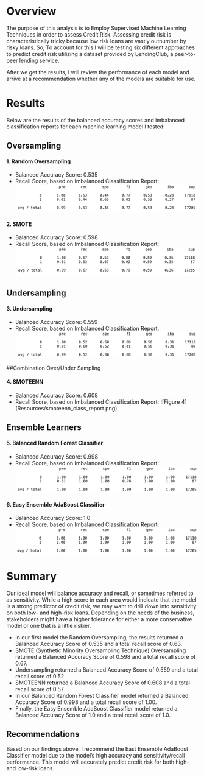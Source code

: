 # Overview
The purpose of this analysis is to Employ Supervised Machine Learning Techniques in order to assess Credit Risk. Assessing credit risk is characteristically tricky because low risk loans are vastly outnumber by risky loans. So, To account for this I will be testing six different approaches to predict credit risk utilizing a dataset provided by LendingClub, a peer-to-peer lending service.

After we get the results, I will review the performance of each model and arrive at a recommendation whether any of the models are suitable for use.

# Results
Below are the results of the balanced accuracy scores and imbalanced classification reports for each machine learning model I tested:

## Oversampling

#### 1. Random Oversampling
-	Balanced Accuracy Score: 0.535
-	Recall Score, based on Imbalanced Classification Report:
![Figure 1](Resources/random_class_report.png)

#### 2. SMOTE
-	Balanced Accuracy Score: 0.598
-	Recall Score, based on Imbalanced Classification Report:
![Figure 2](Resources/smote_class_report.png)

## Undersampling

#### 3. Undersampling
-	Balanced Accuracy Score: 0.559
-	Recall Score, based on Imbalanced Classification Report:
![Figure 3](Resources/under_class_report.png)

##Combination Over/Under Sampling

#### 4. SMOTEENN
-	Balanced Accuracy Score: 0.608
-	Recall Score, based on Imbalanced Classification Report:
![Figure 4](Resources/smoteenn_class_report png)

## Ensemble Learners 

#### 5. Balanced Random Forest Classifier
-	Balanced Accuracy Score: 0.998
-	Recall Score, based on Imbalanced Classification Report:
![Figure 5](Resources/forest_class_report.png)

#### 6. Easy Ensemble AdaBoost Classifier
-	Balanced Accuracy Score: 1.0
-	Recall Score, based on Imbalanced Classification Report:
![Figure 6](Resources/adaboost_class_report.png)


# Summary
Our ideal model will balance accuracy and recall, or sometimes referred to as sensitivity. While a high score in each area would indicate that the model is a strong predictor of credit risk, we may want to drill down into sensitivity on both low- and high-risk loans. Depending on the needs of the business, stakeholders might have a higher tolerance for either a more conservative model or one that is a little riskier.

-	In our first model the Random Oversampling, the results returned a Balanced Accuracy Score of 0.535 and a total recall score of 0.63.
-	SMOTE (Synthetic Minority Oversampling Technique) Oversampling returned a Balanced Accuracy Score of 0.598 and a total recall score of 0.67.
-	Undersampling returned a Balanced Accuracy Score of 0.559 and a total recall score of 0.52.
-	SMOTEENN returned a Balanced Accuracy Score of 0.608 and a total recall score of 0.57
-	In our Balanced Random Forest Classifier model returned a Balanced Accuracy Score of 0.998 and a total recall score of 1.00.
-	Finally, the Easy Ensemble AdaBoost Classifier model returned a Balanced Accuracy Score of 1.0 and a total recall score of 1.0.

## Recommendations
Based on our findings above, I recommend the East Ensemble AdaBoost Classifier model due to the model’s high accuracy and sensitivity/recall performance. This model will accurately predict credit risk for both high- and low-risk loans.
